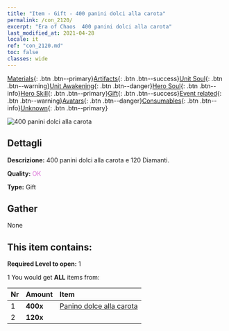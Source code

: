 ```yaml
---
title: "Item - Gift - 400 panini dolci alla carota"
permalink: /con_2120/
excerpt: "Era of Chaos  400 panini dolci alla carota"
last_modified_at: 2021-04-28
locale: it
ref: "con_2120.md"
toc: false
classes: wide
---
```

 [Materials](/ItemsIT/){: .btn .btn--primary}[Artifacts](/ItemsIT/Artifacts/){: .btn .btn--success}[Unit Soul](/ItemsIT/UnitSoul/){: .btn .btn--warning}[Unit Awakening](/ItemsIT/UnitAwakening/){: .btn .btn--danger}[Hero Soul](/ItemsIT/HeroSoul/){: .btn .btn--info}[Hero Skill](/ItemsIT/HeroSkill/){: .btn .btn--primary}[Gift](/ItemsIT/Gift/){: .btn .btn--success}[Event related](/ItemsIT/Events/){: .btn .btn--warning}[Avatars](/ItemsIT/Avatars/){: .btn .btn--danger}[Consumables](/ItemsIT/Consumables/){: .btn .btn--info}[Unknown](/ItemsIT/Unknown/){: .btn .btn--primary}

 ![400 panini dolci alla carota](/images/t/i_907587.png)

## Dettagli
 **Descrizione:** 400 panini dolci alla carota e 120 Diamanti.

 **Quality:** <span style="color: #DA70D6">OK</span>

 **Type:** Gift

## Gather

  None

## This item contains:

 **Required Level to open:** 1

 1 You would get **ALL** items  from:

  | Nr | Amount |     Item    |
  |:---|:-------|:------------|
  | 1 |  **400x** | [Panino dolce alla carota](/ItemsIT/con_2119/) |  | 
  | 2 |  **120x** | <i class="fas fa-gem"/> |  | 
